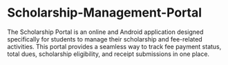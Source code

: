 # Scholarship-Management-Portal
The Scholarship Portal is an online and Android application designed specifically for students to manage their scholarship and fee-related activities. This portal provides a seamless way to track fee payment status, total dues, scholarship eligibility, and receipt submissions in one place.
